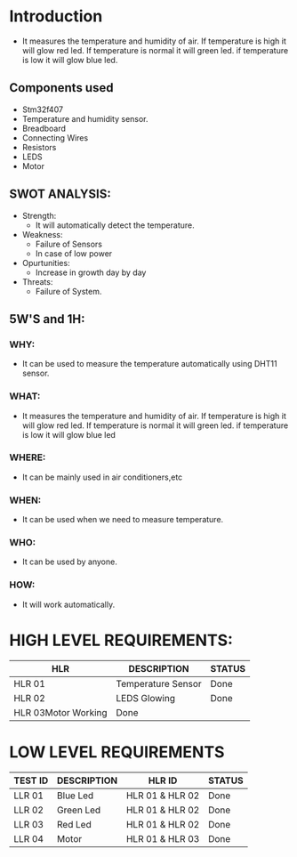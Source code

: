 # Introduction
* It measures the temperature and humidity of air. If temperature is high it will glow red led. If temperature is normal it will green led. if temperature is low it will glow blue led.
## Components used
* Stm32f407
* Temperature and humidity sensor.
* Breadboard
* Connecting Wires
* Resistors
* LEDS
* Motor
## SWOT ANALYSIS:
* Strength:
  * It will automatically detect the temperature.
* Weakness:
  * Failure of Sensors
  * In case of low power
* Opurtunities:
  * Increase in growth day by day
* Threats:
  * Failure of System.
## 5W'S and 1H:
### WHY:
* It can be used to measure the temperature automatically using DHT11 sensor.
### WHAT:
*  It measures the temperature and humidity of air. If temperature is high it will glow red led. If temperature is normal it will green led. if temperature is low it will glow blue led
### WHERE:
* It can be mainly used in air conditioners,etc
### WHEN:
* It can be used when we need to measure temperature.
### WHO:
* It can be used by anyone.
### HOW:
* It will work automatically.
# HIGH LEVEL REQUIREMENTS:
|HLR|DESCRIPTION|STATUS|
|---|---|---|
|HLR 01| Temperature Sensor|Done|
|HLR 02|LEDS Glowing|Done|
|HLR 03Motor Working|Done|
# LOW LEVEL REQUIREMENTS
|TEST ID|DESCRIPTION|HLR ID|STATUS|
|---|---|----|----|
|LLR 01|Blue Led|HLR 01 & HLR 02|Done|
|LLR 02|Green Led|HLR 01 & HLR 02|Done|
|LLR 03|Red Led|HLR 01 & HLR 02|Done|
|LLR 04|Motor |HLR 01 & HLR 03|Done|
